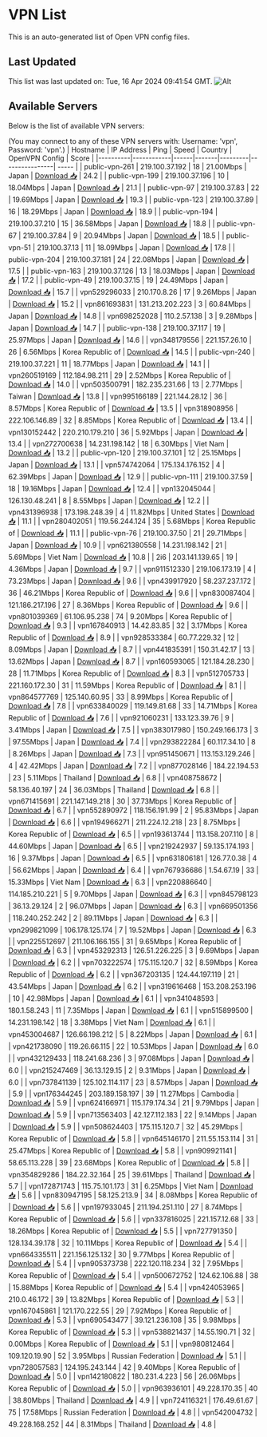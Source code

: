 # VPN List

This is an auto-generated list of Open VPN config files.

## Last Updated

This list was last updated on: Tue, 16 Apr 2024 09:41:54 GMT.
![Alt](https://repobeats.axiom.co/api/embed/186b98318ef1479477931607c1ad7d823f12451f.svg "Repobeats analytics image")

## Available Servers

Below is the list of available VPN servers:

(You may connect to any of these VPN servers with: Username: 'vpn', Password: 'vpn'.)
| Hostname | IP Address | Ping | Speed | Country | OpenVPN Config | Score |
|----------|------------|------|-------|---------|----------------| ----- |
| public-vpn-261 | 219.100.37.192 | 18 | 21.00Mbps | Japan | [Download 📥](./configs/server_0_JP.ovpn) | 24.2 |
| public-vpn-199 | 219.100.37.196 | 10 | 18.04Mbps | Japan | [Download 📥](./configs/server_1_JP.ovpn) | 21.1 |
| public-vpn-97 | 219.100.37.83 | 22 | 19.69Mbps | Japan | [Download 📥](./configs/server_2_JP.ovpn) | 19.3 |
| public-vpn-123 | 219.100.37.89 | 16 | 18.29Mbps | Japan | [Download 📥](./configs/server_3_JP.ovpn) | 18.9 |
| public-vpn-194 | 219.100.37.210 | 15 | 36.58Mbps | Japan | [Download 📥](./configs/server_4_JP.ovpn) | 18.8 |
| public-vpn-67 | 219.100.37.84 | 9 | 20.94Mbps | Japan | [Download 📥](./configs/server_5_JP.ovpn) | 18.5 |
| public-vpn-51 | 219.100.37.13 | 11 | 18.09Mbps | Japan | [Download 📥](./configs/server_6_JP.ovpn) | 17.8 |
| public-vpn-204 | 219.100.37.181 | 24 | 22.08Mbps | Japan | [Download 📥](./configs/server_7_JP.ovpn) | 17.5 |
| public-vpn-163 | 219.100.37.126 | 13 | 18.03Mbps | Japan | [Download 📥](./configs/server_8_JP.ovpn) | 17.2 |
| public-vpn-49 | 219.100.37.15 | 19 | 24.49Mbps | Japan | [Download 📥](./configs/server_9_JP.ovpn) | 15.7 |
| vpn529296033 | 210.170.8.26 | 17 | 9.26Mbps | Japan | [Download 📥](./configs/server_10_JP.ovpn) | 15.2 |
| vpn861693831 | 131.213.202.223 | 3 | 60.84Mbps | Japan | [Download 📥](./configs/server_11_JP.ovpn) | 14.8 |
| vpn698252028 | 110.2.57.138 | 3 | 9.28Mbps | Japan | [Download 📥](./configs/server_12_JP.ovpn) | 14.7 |
| public-vpn-138 | 219.100.37.117 | 19 | 25.97Mbps | Japan | [Download 📥](./configs/server_13_JP.ovpn) | 14.6 |
| vpn348179556 | 221.157.26.10 | 26 | 6.56Mbps | Korea Republic of | [Download 📥](./configs/server_14_KR.ovpn) | 14.5 |
| public-vpn-240 | 219.100.37.221 | 11 | 18.77Mbps | Japan | [Download 📥](./configs/server_15_JP.ovpn) | 14.1 |
| vpn260519169 | 112.184.98.211 | 29 | 2.52Mbps | Korea Republic of | [Download 📥](./configs/server_16_KR.ovpn) | 14.0 |
| vpn503500791 | 182.235.231.66 | 13 | 2.77Mbps | Taiwan | [Download 📥](./configs/server_17_TW.ovpn) | 13.8 |
| vpn995166189 | 221.144.28.12 | 36 | 8.57Mbps | Korea Republic of | [Download 📥](./configs/server_18_KR.ovpn) | 13.5 |
| vpn318908956 | 222.106.146.89 | 32 | 8.85Mbps | Korea Republic of | [Download 📥](./configs/server_19_KR.ovpn) | 13.4 |
| vpn130152442 | 220.210.179.210 | 36 | 5.92Mbps | Japan | [Download 📥](./configs/server_20_JP.ovpn) | 13.4 |
| vpn272700638 | 14.231.198.142 | 18 | 6.30Mbps | Viet Nam | [Download 📥](./configs/server_21_VN.ovpn) | 13.2 |
| public-vpn-120 | 219.100.37.101 | 12 | 25.15Mbps | Japan | [Download 📥](./configs/server_22_JP.ovpn) | 13.1 |
| vpn574742064 | 175.134.176.152 | 4 | 62.39Mbps | Japan | [Download 📥](./configs/server_23_JP.ovpn) | 12.9 |
| public-vpn-111 | 219.100.37.59 | 18 | 19.16Mbps | Japan | [Download 📥](./configs/server_24_JP.ovpn) | 12.4 |
| vpn132045044 | 126.130.48.241 | 8 | 8.55Mbps | Japan | [Download 📥](./configs/server_25_JP.ovpn) | 12.2 |
| vpn431396938 | 173.198.248.39 | 4 | 11.82Mbps | United States | [Download 📥](./configs/server_26_US.ovpn) | 11.1 |
| vpn280402051 | 119.56.244.124 | 35 | 5.68Mbps | Korea Republic of | [Download 📥](./configs/server_27_KR.ovpn) | 11.1 |
| public-vpn-76 | 219.100.37.50 | 21 | 29.71Mbps | Japan | [Download 📥](./configs/server_28_JP.ovpn) | 10.9 |
| vpn621380558 | 14.231.198.142 | 21 | 5.69Mbps | Viet Nam | [Download 📥](./configs/server_29_VN.ovpn) | 10.8 |
| 2i6 | 203.141.139.65 | 19 | 4.36Mbps | Japan | [Download 📥](./configs/server_30_JP.ovpn) | 9.7 |
| vpn911512330 | 219.106.173.19 | 4 | 73.23Mbps | Japan | [Download 📥](./configs/server_31_JP.ovpn) | 9.6 |
| vpn439917920 | 58.237.237.172 | 36 | 46.21Mbps | Korea Republic of | [Download 📥](./configs/server_32_KR.ovpn) | 9.6 |
| vpn830087404 | 121.186.217.196 | 27 | 8.36Mbps | Korea Republic of | [Download 📥](./configs/server_33_KR.ovpn) | 9.6 |
| vpn801039369 | 61.106.95.238 | 74 | 9.20Mbps | Korea Republic of | [Download 📥](./configs/server_34_KR.ovpn) | 9.3 |
| vpn167840913 | 14.42.83.85 | 32 | 3.17Mbps | Korea Republic of | [Download 📥](./configs/server_35_KR.ovpn) | 8.9 |
| vpn928533384 | 60.77.229.32 | 12 | 8.09Mbps | Japan | [Download 📥](./configs/server_36_JP.ovpn) | 8.7 |
| vpn441835391 | 150.31.42.17 | 13 | 13.62Mbps | Japan | [Download 📥](./configs/server_37_JP.ovpn) | 8.7 |
| vpn160593065 | 121.184.28.230 | 28 | 11.71Mbps | Korea Republic of | [Download 📥](./configs/server_38_KR.ovpn) | 8.3 |
| vpn512705733 | 221.160.172.30 | 31 | 11.59Mbps | Korea Republic of | [Download 📥](./configs/server_39_KR.ovpn) | 8.1 |
| vpn864577769 | 125.140.60.95 | 33 | 8.99Mbps | Korea Republic of | [Download 📥](./configs/server_40_KR.ovpn) | 7.8 |
| vpn633840029 | 119.149.81.68 | 33 | 14.71Mbps | Korea Republic of | [Download 📥](./configs/server_41_KR.ovpn) | 7.6 |
| vpn921060231 | 133.123.39.76 | 9 | 3.41Mbps | Japan | [Download 📥](./configs/server_42_JP.ovpn) | 7.5 |
| vpn383017980 | 150.249.166.173 | 3 | 97.55Mbps | Japan | [Download 📥](./configs/server_43_JP.ovpn) | 7.4 |
| vpn293822284 | 60.117.34.10 | 8 | 8.26Mbps | Japan | [Download 📥](./configs/server_44_JP.ovpn) | 7.3 |
| vpn951450671 | 113.153.129.246 | 4 | 42.42Mbps | Japan | [Download 📥](./configs/server_45_JP.ovpn) | 7.2 |
| vpn877028146 | 184.22.194.53 | 23 | 5.11Mbps | Thailand | [Download 📥](./configs/server_46_TH.ovpn) | 6.8 |
| vpn408758672 | 58.136.40.197 | 24 | 36.03Mbps | Thailand | [Download 📥](./configs/server_47_TH.ovpn) | 6.8 |
| vpn671415691 | 221.147.149.218 | 30 | 37.73Mbps | Korea Republic of | [Download 📥](./configs/server_48_KR.ovpn) | 6.7 |
| vpn552890972 | 118.156.191.99 | 2 | 95.83Mbps | Japan | [Download 📥](./configs/server_49_JP.ovpn) | 6.6 |
| vpn194966271 | 211.224.12.218 | 23 | 8.75Mbps | Korea Republic of | [Download 📥](./configs/server_50_KR.ovpn) | 6.5 |
| vpn193613744 | 113.158.207.110 | 8 | 44.60Mbps | Japan | [Download 📥](./configs/server_51_JP.ovpn) | 6.5 |
| vpn219242937 | 59.135.174.193 | 16 | 9.37Mbps | Japan | [Download 📥](./configs/server_52_JP.ovpn) | 6.5 |
| vpn631806181 | 126.77.0.38 | 4 | 56.62Mbps | Japan | [Download 📥](./configs/server_53_JP.ovpn) | 6.4 |
| vpn767936686 | 1.54.67.19 | 33 | 15.33Mbps | Viet Nam | [Download 📥](./configs/server_54_VN.ovpn) | 6.3 |
| vpn220886640 | 114.185.210.221 | 5 | 9.70Mbps | Japan | [Download 📥](./configs/server_55_JP.ovpn) | 6.3 |
| vpn845798123 | 36.13.29.124 | 2 | 96.07Mbps | Japan | [Download 📥](./configs/server_56_JP.ovpn) | 6.3 |
| vpn669501356 | 118.240.252.242 | 2 | 89.11Mbps | Japan | [Download 📥](./configs/server_57_JP.ovpn) | 6.3 |
| vpn299821099 | 106.178.125.174 | 7 | 19.52Mbps | Japan | [Download 📥](./configs/server_58_JP.ovpn) | 6.3 |
| vpn225512697 | 211.106.166.155 | 31 | 9.65Mbps | Korea Republic of | [Download 📥](./configs/server_59_KR.ovpn) | 6.3 |
| vpn453292313 | 126.51.226.225 | 3 | 9.69Mbps | Japan | [Download 📥](./configs/server_60_JP.ovpn) | 6.2 |
| vpn703222574 | 175.115.120.7 | 32 | 8.59Mbps | Korea Republic of | [Download 📥](./configs/server_61_KR.ovpn) | 6.2 |
| vpn367203135 | 124.44.197.119 | 21 | 43.54Mbps | Japan | [Download 📥](./configs/server_62_JP.ovpn) | 6.2 |
| vpn319616468 | 153.208.253.196 | 10 | 42.98Mbps | Japan | [Download 📥](./configs/server_63_JP.ovpn) | 6.1 |
| vpn341048593 | 180.1.58.243 | 11 | 7.35Mbps | Japan | [Download 📥](./configs/server_64_JP.ovpn) | 6.1 |
| vpn515899500 | 14.231.198.142 | 18 | 3.38Mbps | Viet Nam | [Download 📥](./configs/server_65_VN.ovpn) | 6.1 |
| vpn453004687 | 126.66.198.212 | 5 | 8.22Mbps | Japan | [Download 📥](./configs/server_66_JP.ovpn) | 6.1 |
| vpn421738090 | 119.26.66.115 | 22 | 10.53Mbps | Japan | [Download 📥](./configs/server_67_JP.ovpn) | 6.0 |
| vpn432129433 | 118.241.68.236 | 3 | 97.08Mbps | Japan | [Download 📥](./configs/server_68_JP.ovpn) | 6.0 |
| vpn215247469 | 36.13.129.15 | 2 | 9.31Mbps | Japan | [Download 📥](./configs/server_69_JP.ovpn) | 6.0 |
| vpn737841139 | 125.102.114.117 | 23 | 8.57Mbps | Japan | [Download 📥](./configs/server_70_JP.ovpn) | 5.9 |
| vpn176344245 | 203.189.158.197 | 39 | 11.27Mbps | Cambodia | [Download 📥](./configs/server_71_KH.ovpn) | 5.9 |
| vpn624166971 | 115.179.174.34 | 21 | 9.79Mbps | Japan | [Download 📥](./configs/server_72_JP.ovpn) | 5.9 |
| vpn713563403 | 42.127.112.183 | 22 | 9.14Mbps | Japan | [Download 📥](./configs/server_73_JP.ovpn) | 5.9 |
| vpn508624403 | 175.115.120.7 | 32 | 45.29Mbps | Korea Republic of | [Download 📥](./configs/server_74_KR.ovpn) | 5.8 |
| vpn645146170 | 211.55.153.114 | 31 | 25.47Mbps | Korea Republic of | [Download 📥](./configs/server_75_KR.ovpn) | 5.8 |
| vpn909921141 | 58.65.113.228 | 39 | 23.68Mbps | Korea Republic of | [Download 📥](./configs/server_76_KR.ovpn) | 5.8 |
| vpn354829286 | 184.22.32.164 | 25 | 39.61Mbps | Thailand | [Download 📥](./configs/server_77_TH.ovpn) | 5.7 |
| vpn172871743 | 115.75.101.173 | 31 | 6.25Mbps | Viet Nam | [Download 📥](./configs/server_78_VN.ovpn) | 5.6 |
| vpn830947195 | 58.125.213.9 | 34 | 8.08Mbps | Korea Republic of | [Download 📥](./configs/server_79_KR.ovpn) | 5.6 |
| vpn197933045 | 211.194.251.110 | 27 | 8.74Mbps | Korea Republic of | [Download 📥](./configs/server_80_KR.ovpn) | 5.6 |
| vpn337816025 | 221.157.12.68 | 33 | 18.26Mbps | Korea Republic of | [Download 📥](./configs/server_81_KR.ovpn) | 5.5 |
| vpn727791350 | 128.134.39.178 | 32 | 10.11Mbps | Korea Republic of | [Download 📥](./configs/server_82_KR.ovpn) | 5.4 |
| vpn664335511 | 221.156.125.132 | 30 | 9.77Mbps | Korea Republic of | [Download 📥](./configs/server_83_KR.ovpn) | 5.4 |
| vpn905373738 | 222.120.118.234 | 32 | 7.95Mbps | Korea Republic of | [Download 📥](./configs/server_84_KR.ovpn) | 5.4 |
| vpn500672752 | 124.62.106.88 | 38 | 15.88Mbps | Korea Republic of | [Download 📥](./configs/server_85_KR.ovpn) | 5.4 |
| vpn424053965 | 210.0.46.172 | 39 | 13.82Mbps | Korea Republic of | [Download 📥](./configs/server_86_KR.ovpn) | 5.3 |
| vpn167045861 | 121.170.222.55 | 29 | 7.92Mbps | Korea Republic of | [Download 📥](./configs/server_87_KR.ovpn) | 5.3 |
| vpn690543477 | 39.121.236.108 | 35 | 9.98Mbps | Korea Republic of | [Download 📥](./configs/server_88_KR.ovpn) | 5.3 |
| vpn538821437 | 14.55.190.71 | 32 | 0.00Mbps | Korea Republic of | [Download 📥](./configs/server_89_KR.ovpn) | 5.1 |
| vpn980812464 | 109.120.19.90 | 52 | 3.95Mbps | Russian Federation | [Download 📥](./configs/server_90_RU.ovpn) | 5.1 |
| vpn728057583 | 124.195.243.144 | 42 | 9.40Mbps | Korea Republic of | [Download 📥](./configs/server_91_KR.ovpn) | 5.0 |
| vpn142180822 | 180.231.4.223 | 56 | 26.06Mbps | Korea Republic of | [Download 📥](./configs/server_92_KR.ovpn) | 5.0 |
| vpn963936101 | 49.228.170.35 | 40 | 38.80Mbps | Thailand | [Download 📥](./configs/server_93_TH.ovpn) | 4.9 |
| vpn724116321 | 176.49.61.67 | 75 | 17.58Mbps | Russian Federation | [Download 📥](./configs/server_94_RU.ovpn) | 4.8 |
| vpn542004732 | 49.228.168.252 | 44 | 8.31Mbps | Thailand | [Download 📥](./configs/server_95_TH.ovpn) | 4.8 |
